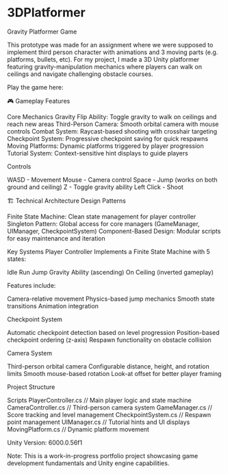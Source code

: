 # 3DPlatformer


Gravity Platformer Game

This prototype was made for an assignment where we were supposed to implement third person character with animations and 3 moving parts (e.g. platforms, bullets, etc). For my project, I made a 3D Unity platformer featuring  gravity-manipulation mechanics where players can walk on ceilings and navigate challenging obstacle courses.

Play the game here: 

🎮 Gameplay Features

Core Mechanics
Gravity Flip Ability: Toggle gravity to walk on ceilings and reach new areas
Third-Person Camera: Smooth orbital camera with mouse controls
Combat System: Raycast-based shooting with crosshair targeting
Checkpoint System: Progressive checkpoint saving for quick respawns
Moving Platforms: Dynamic platforms triggered by player progression
Tutorial System: Context-sensitive hint displays to guide players

Controls

WASD - Movement
Mouse - Camera control
Space - Jump (works on both ground and ceiling)
Z - Toggle gravity ability
Left Click - Shoot

🏗️ Technical Architecture
Design Patterns

Finite State Machine: Clean state management for player controller
Singleton Pattern: Global access for core managers (GameManager, UIManager, CheckpointSystem)
Component-Based Design: Modular scripts for easy maintenance and iteration

Key Systems
Player Controller
Implements a Finite State Machine with 5 states:

Idle
Run
Jump
Gravity Ability (ascending)
On Ceiling (inverted gameplay)

Features include:

Camera-relative movement
Physics-based jump mechanics
Smooth state transitions
Animation integration

Checkpoint System

Automatic checkpoint detection based on level progression
Position-based checkpoint ordering (z-axis)
Respawn functionality on obstacle collision

Camera System

Third-person orbital camera
Configurable distance, height, and rotation limits
Smooth mouse-based rotation
Look-at offset for better player framing

Project Structure

Scripts
PlayerController.cs       // Main player logic and state machine
CameraController.cs       // Third-person camera system
GameManager.cs            // Score tracking and level management
CheckpointSystem.cs       // Respawn point management
UIManager.cs              // Tutorial hints and UI displays
MovingPlatform.cs         // Dynamic platform movement

Unity Version: 6000.0.56f1

Note: This is a work-in-progress portfolio project showcasing game development fundamentals and Unity engine capabilities.





